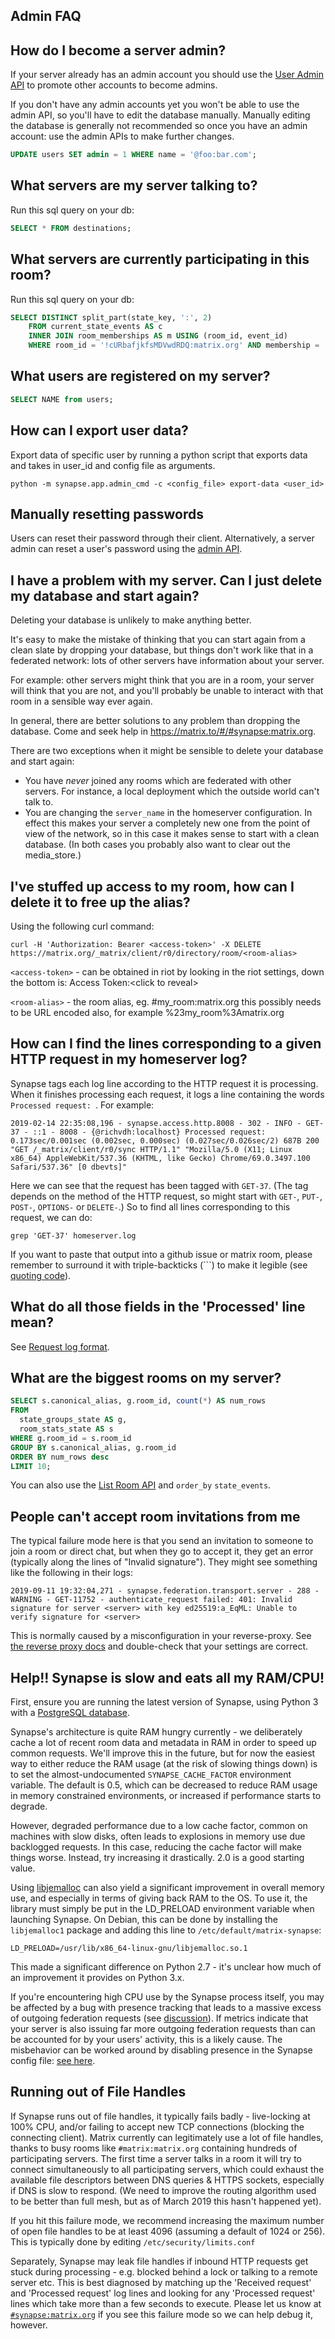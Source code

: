 ## Admin FAQ

How do I become a server admin?
---
If your server already has an admin account you should use the [User Admin API](../../admin_api/user_admin_api.md#change-whether-a-user-is-a-server-administrator-or-not) to promote other accounts to become admins.

If you don't have any admin accounts yet you won't be able to use the admin API, so you'll have to edit the database manually. Manually editing the database is generally not recommended so once you have an admin account: use the admin APIs to make further changes.

```sql
UPDATE users SET admin = 1 WHERE name = '@foo:bar.com';
```
What servers are my server talking to?
---
Run this sql query on your db:
```sql
SELECT * FROM destinations;
```

What servers are currently participating in this room?
---
Run this sql query on your db:
```sql
SELECT DISTINCT split_part(state_key, ':', 2)
    FROM current_state_events AS c
    INNER JOIN room_memberships AS m USING (room_id, event_id)
    WHERE room_id = '!cURbafjkfsMDVwdRDQ:matrix.org' AND membership = 'join';
```

What users are registered on my server?
---
```sql
SELECT NAME from users;
```

How can I export user data?
---
Export data of specific user by running a python script that exports data and takes in user_id and config file as arguments.
```console
python -m synapse.app.admin_cmd -c <config_file> export-data <user_id>
```

Manually resetting passwords
---
Users can reset their password through their client. Alternatively, a server admin
can reset a user's password using the [admin API](../../admin_api/user_admin_api.md#reset-password).


I have a problem with my server. Can I just delete my database and start again?
---
Deleting your database is unlikely to make anything better. 

It's easy to make the mistake of thinking that you can start again from a clean slate by dropping your database, but things don't work like that in a federated network: lots of other servers have information about your server.

For example: other servers might think that you are in a room, your server will think that you are not, and you'll probably be unable to interact with that room in a sensible way ever again.

In general, there are better solutions to any problem than dropping the database. Come and seek help in https://matrix.to/#/#synapse:matrix.org.

There are two exceptions when it might be sensible to delete your database and start again:
* You have *never* joined any rooms which are federated with other servers. For instance, a local deployment which the outside world can't talk to. 
* You are changing the `server_name` in the homeserver configuration. In effect this makes your server a completely new one from the point of view of the network, so in this case it makes sense to start with a clean database.
(In both cases you probably also want to clear out the media_store.)

I've stuffed up access to my room, how can I delete it to free up the alias?
---
Using the following curl command:
```
curl -H 'Authorization: Bearer <access-token>' -X DELETE https://matrix.org/_matrix/client/r0/directory/room/<room-alias>
```
`<access-token>` - can be obtained in riot by looking in the riot settings, down the bottom is:
Access Token:\<click to reveal\> 

`<room-alias>` - the room alias, eg. #my_room:matrix.org this possibly needs to be URL encoded also, for example  %23my_room%3Amatrix.org

How can I find the lines corresponding to a given HTTP request in my homeserver log?
---

Synapse tags each log line according to the HTTP request it is processing. When it finishes processing each request, it logs a line containing the words `Processed request: `. For example:

```
2019-02-14 22:35:08,196 - synapse.access.http.8008 - 302 - INFO - GET-37 - ::1 - 8008 - {@richvdh:localhost} Processed request: 0.173sec/0.001sec (0.002sec, 0.000sec) (0.027sec/0.026sec/2) 687B 200 "GET /_matrix/client/r0/sync HTTP/1.1" "Mozilla/5.0 (X11; Linux x86_64) AppleWebKit/537.36 (KHTML, like Gecko) Chrome/69.0.3497.100 Safari/537.36" [0 dbevts]"
```

Here we can see that the request has been tagged with `GET-37`. (The tag depends on the method of the HTTP request, so might start with `GET-`, `PUT-`, `POST-`, `OPTIONS-` or `DELETE-`.) So to find all lines corresponding to this request, we can do:

```
grep 'GET-37' homeserver.log
```

If you want to paste that output into a github issue or matrix room, please remember to surround it with triple-backticks (```) to make it legible (see [quoting code](https://help.github.com/en/articles/basic-writing-and-formatting-syntax#quoting-code)).


What do all those fields in the 'Processed' line mean?
---
See [Request log format](request_log.md).


What are the biggest rooms on my server?
---

```sql
SELECT s.canonical_alias, g.room_id, count(*) AS num_rows 
FROM 
  state_groups_state AS g, 
  room_stats_state AS s 
WHERE g.room_id = s.room_id 
GROUP BY s.canonical_alias, g.room_id
ORDER BY num_rows desc 
LIMIT 10;
```

You can also use the [List Room API](../../admin_api/rooms.md#list-room-api)
and `order_by` `state_events`.


People can't accept room invitations from me
---

The typical failure mode here is that you send an invitation to someone
to join a room or direct chat, but when they go to accept it, they get an
error (typically along the lines of "Invalid signature"). They might see
something like the following in their logs:

    2019-09-11 19:32:04,271 - synapse.federation.transport.server - 288 - WARNING - GET-11752 - authenticate_request failed: 401: Invalid signature for server <server> with key ed25519:a_EqML: Unable to verify signature for <server>

This is normally caused by a misconfiguration in your reverse-proxy. See [the reverse proxy docs](../../reverse_proxy.md) and double-check that your settings are correct.


Help!! Synapse is slow and eats all my RAM/CPU!
-----------------------------------------------

First, ensure you are running the latest version of Synapse, using Python 3
with a [PostgreSQL database](../../postgres.md).

Synapse's architecture is quite RAM hungry currently - we deliberately
cache a lot of recent room data and metadata in RAM in order to speed up
common requests. We'll improve this in the future, but for now the easiest
way to either reduce the RAM usage (at the risk of slowing things down)
is to set the almost-undocumented ``SYNAPSE_CACHE_FACTOR`` environment
variable. The default is 0.5, which can be decreased to reduce RAM usage
in memory constrained environments, or increased if performance starts to
degrade.

However, degraded performance due to a low cache factor, common on
machines with slow disks, often leads to explosions in memory use due
backlogged requests. In this case, reducing the cache factor will make
things worse. Instead, try increasing it drastically. 2.0 is a good
starting value.

Using [libjemalloc](https://jemalloc.net) can also yield a significant
improvement in overall memory use, and especially in terms of giving back
RAM to the OS. To use it, the library must simply be put in the
LD_PRELOAD environment variable when launching Synapse. On Debian, this
can be done by installing the `libjemalloc1` package and adding this
line to `/etc/default/matrix-synapse`:

    LD_PRELOAD=/usr/lib/x86_64-linux-gnu/libjemalloc.so.1

This made a significant difference on Python 2.7 - it's unclear how
much of an improvement it provides on Python 3.x.

If you're encountering high CPU use by the Synapse process itself, you
may be affected by a bug with presence tracking that leads to a
massive excess of outgoing federation requests (see [discussion](https://github.com/matrix-org/synapse/issues/3971)). If metrics
indicate that your server is also issuing far more outgoing federation
requests than can be accounted for by your users' activity, this is a
likely cause. The misbehavior can be worked around by disabling presence
in the Synapse config file: [see here](../configuration/config_documentation.md#presence).


Running out of File Handles
---------------------------

If Synapse runs out of file handles, it typically fails badly - live-locking
at 100% CPU, and/or failing to accept new TCP connections (blocking the
connecting client).  Matrix currently can legitimately use a lot of file handles,
thanks to busy rooms like `#matrix:matrix.org` containing hundreds of participating
servers.  The first time a server talks in a room it will try to connect
simultaneously to all participating servers, which could exhaust the available
file descriptors between DNS queries & HTTPS sockets, especially if DNS is slow
to respond. (We need to improve the routing algorithm used to be better than
full mesh, but as of March 2019 this hasn't happened yet).

If you hit this failure mode, we recommend increasing the maximum number of
open file handles to be at least 4096 (assuming a default of 1024 or 256).
This is typically done by editing ``/etc/security/limits.conf``

Separately, Synapse may leak file handles if inbound HTTP requests get stuck
during processing - e.g. blocked behind a lock or talking to a remote server etc.
This is best diagnosed by matching up the 'Received request' and 'Processed request'
log lines and looking for any 'Processed request' lines which take more than
a few seconds to execute. Please let us know at [`#synapse:matrix.org`](https://matrix.to/#/#synapse-dev:matrix.org) if
you see this failure mode so we can help debug it, however.
